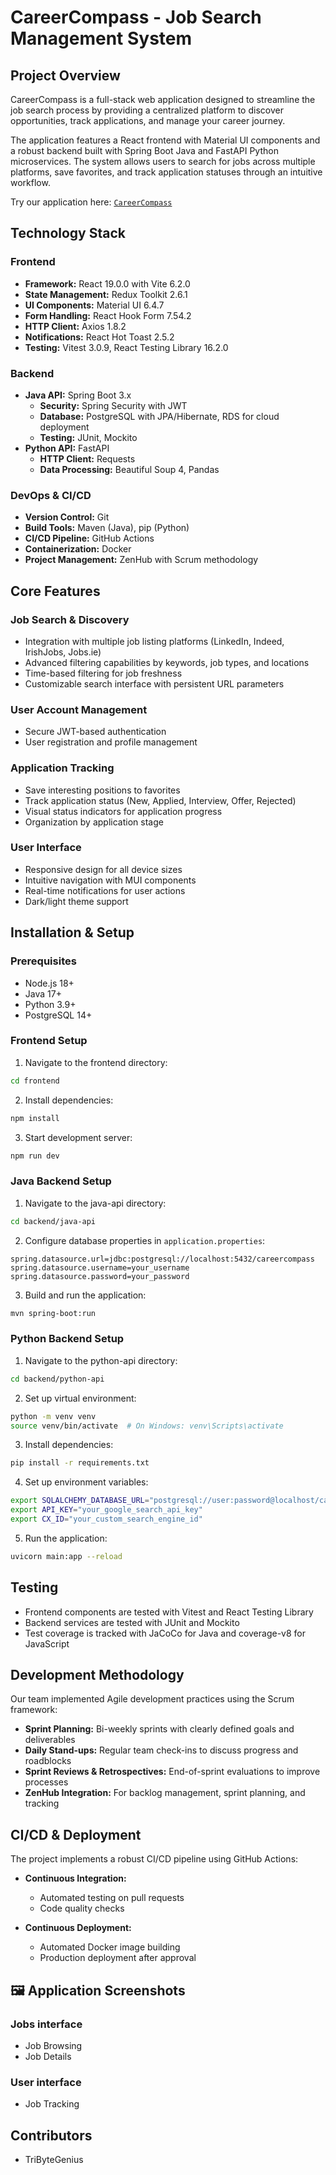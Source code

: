 # CareerCompass - Job Search Management System

## Project Overview
CareerCompass is a full-stack web application designed to streamline the job search process by providing a centralized platform to discover opportunities, track applications, and manage your career journey.

The application features a React frontend with Material UI components and a robust backend built with Spring Boot Java and FastAPI Python microservices. The system allows users to search for jobs across multiple platforms, save favorites, and track application statuses through an intuitive workflow.

Try our application here:
[`CareerCompass`][demo]

[demo]: http://


## Technology Stack

### Frontend
- **Framework:** React 19.0.0 with Vite 6.2.0
- **State Management:** Redux Toolkit 2.6.1
- **UI Components:** Material UI 6.4.7
- **Form Handling:** React Hook Form 7.54.2
- **HTTP Client:** Axios 1.8.2
- **Notifications:** React Hot Toast 2.5.2
- **Testing:** Vitest 3.0.9, React Testing Library 16.2.0

### Backend
- **Java API:** Spring Boot 3.x
    - **Security:** Spring Security with JWT
    - **Database:** PostgreSQL with JPA/Hibernate, RDS for cloud deployment
    - **Testing:** JUnit, Mockito
- **Python API:** FastAPI
    - **HTTP Client:** Requests
    - **Data Processing:** Beautiful Soup 4, Pandas

### DevOps & CI/CD
- **Version Control:** Git
- **Build Tools:** Maven (Java), pip (Python)
- **CI/CD Pipeline:** GitHub Actions
- **Containerization:** Docker
- **Project Management:** ZenHub with Scrum methodology

## Core Features

### Job Search & Discovery
- Integration with multiple job listing platforms (LinkedIn, Indeed, IrishJobs, Jobs.ie)
- Advanced filtering capabilities by keywords, job types, and locations
- Time-based filtering for job freshness
- Customizable search interface with persistent URL parameters

### User Account Management
- Secure JWT-based authentication
- User registration and profile management

### Application Tracking
- Save interesting positions to favorites
- Track application status (New, Applied, Interview, Offer, Rejected)
- Visual status indicators for application progress
- Organization by application stage

### User Interface
- Responsive design for all device sizes
- Intuitive navigation with MUI components
- Real-time notifications for user actions
- Dark/light theme support

## Installation & Setup

### Prerequisites
- Node.js 18+
- Java 17+
- Python 3.9+
- PostgreSQL 14+

### Frontend Setup
1. Navigate to the frontend directory:
```bash
cd frontend
```

2. Install dependencies:
```bash
npm install
```

3. Start development server:
```bash
npm run dev
```

### Java Backend Setup
1. Navigate to the java-api directory:
```bash
cd backend/java-api
```

2. Configure database properties in `application.properties`:
```properties
spring.datasource.url=jdbc:postgresql://localhost:5432/careercompass
spring.datasource.username=your_username
spring.datasource.password=your_password
```

3. Build and run the application:
```bash
mvn spring-boot:run
```

### Python Backend Setup
1. Navigate to the python-api directory:
```bash
cd backend/python-api
```

2. Set up virtual environment:
```bash
python -m venv venv
source venv/bin/activate  # On Windows: venv\Scripts\activate
```

3. Install dependencies:
```bash
pip install -r requirements.txt
```

4. Set up environment variables:
```bash
export SQLALCHEMY_DATABASE_URL="postgresql://user:password@localhost/careercompass"
export API_KEY="your_google_search_api_key"
export CX_ID="your_custom_search_engine_id"
```

5. Run the application:
```bash
uvicorn main:app --reload
```

## Testing
- Frontend components are tested with Vitest and React Testing Library
- Backend services are tested with JUnit and Mockito
- Test coverage is tracked with JaCoCo for Java and coverage-v8 for JavaScript

## Development Methodology
Our team implemented Agile development practices using the Scrum framework:

- **Sprint Planning:** Bi-weekly sprints with clearly defined goals and deliverables
- **Daily Stand-ups:** Regular team check-ins to discuss progress and roadblocks
- **Sprint Reviews & Retrospectives:** End-of-sprint evaluations to improve processes
- **ZenHub Integration:** For backlog management, sprint planning, and tracking

## CI/CD & Deployment
The project implements a robust CI/CD pipeline using GitHub Actions:

- **Continuous Integration:**
    - Automated testing on pull requests
    - Code quality checks

- **Continuous Deployment:**
    - Automated Docker image building
    - Production deployment after approval


## 🖼️ Application Screenshots

### Jobs interface
- Job Browsing
- Job Details

### User interface
- Job Tracking


## Contributors
- TriByteGenius